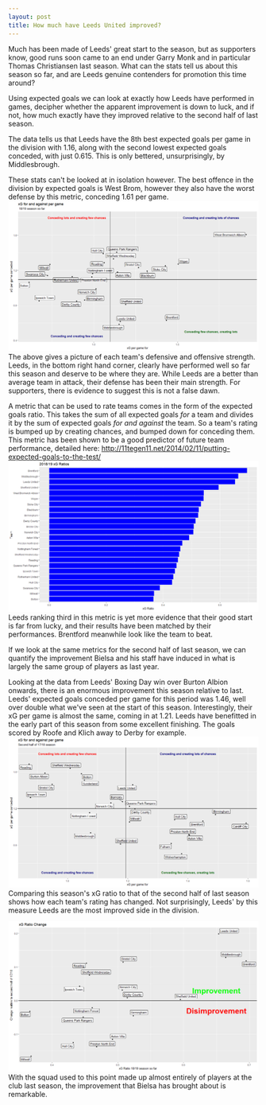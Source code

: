 ```yaml
---
layout: post
title: How much have Leeds United improved?
---
```


Much has been made of Leeds' great start to the season, but as supporters know, good runs soon came to an end under Garry Monk and in particular Thomas Christiansen last season. 
What can the stats tell us about this season so far, and are Leeds genuine contenders for promotion this time around?

Using expected goals we can look at exactly how Leeds have performed in games, decipher whether the apparent improvement is down to luck, and if not, how much exactly have they improved relative to the second half of last season.

The data tells us that Leeds have the 8th best expected goals per game in the division with 1.16, along with the second lowest expected goals conceded, with just 0.615. This is only bettered, unsurprisingly, by Middlesbrough. 

These stats can't be looked at in isolation however. The best offence in the division by expected goals is West Brom, however they also have the worst defense by this metric, conceding 1.61 per game.
![Img1](/images/1819xg.png "1819xg")
The above gives a picture of each team's defensive and offensive strength. Leeds, in the bottom right hand corner, clearly have performed well so far this season and deserve to be where they are. While Leeds are a better than average team in attack, their defense has been their main strength. For supporters, there is evidence to suggest this is not a false dawn.

A metric that can be used to rate teams comes in the form of the expected goals ratio. This takes the sum of all expected goals *for* a team and divides it by the sum of expected goals *for and against* the team. So a team's rating is bumped up by creating chances, and bumped down for conceding them.
This metric has been shown to be a good predictor of future team performance, detailed here: http://11tegen11.net/2014/02/11/putting-expected-goals-to-the-test/
![Img1](/images/1819ratios.png "ratios")
Leeds ranking third in this metric is yet more evidence that their good start is far from lucky, and their results have been matched by their performances. Brentford meanwhile look like the team to beat.

If we look at the same metrics for the second half of last season, we can quantify the improvement Bielsa and his staff have induced in what is largely the same group of players as last year.

Looking at the data from Leeds' Boxing Day win over Burton Albion onwards, there is an enormous improvement this season relative to last. Leeds' expected goals conceded per game for this period was 1.46, well over double what we've seen at the start of this season. Interestingly, their xG per game is almost the same, coming in at 1.21. Leeds have benefitted in the early part of this season from some excellent finishing. The goals scored by Roofe and Klich away to Derby for example.
![Img1](/images/1718xg.png "1718xg")
Comparing this season's xG ratio to that of the second half of last season shows how each team's rating has changed. Not surprisingly, Leeds' by this measure Leeds are the most improved side in the division.

![Img1](/images/1819imp.png "improvement")
With the squad used to this point made up almost entirely of players at the club last season, the improvement that Bielsa has brought about is remarkable. 


